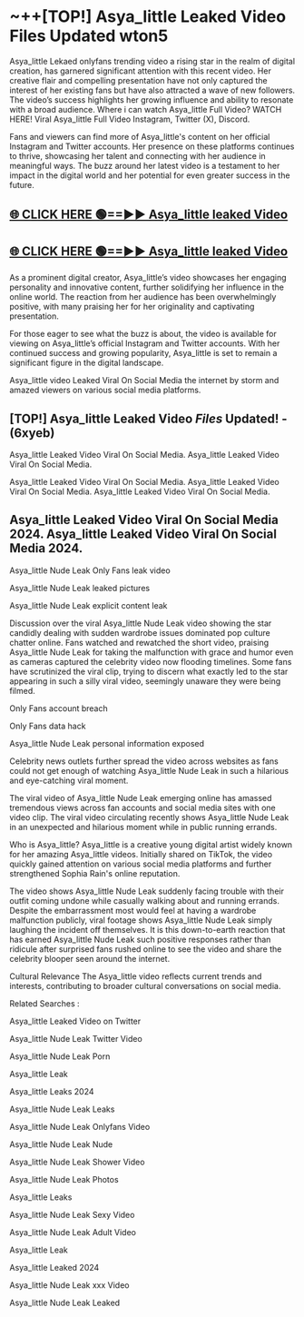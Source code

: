 # ~++[TOP!] Asya_little Leaked Video Files Updated wton5

 Asya_little Lekaed onlyfans trending video a rising star in the realm of digital creation, has garnered significant attention with this recent video. Her creative flair and compelling presentation have not only captured the interest of her existing fans but have also attracted a wave of new followers. The video’s success highlights her growing influence and ability to resonate with a broad audience.
Where i can watch  Asya_little Full Video? WATCH HERE! Viral  Asya_little Full Video Instagram, Twitter (X), Discord.


Fans and viewers can find more of  Asya_little's content on her official Instagram and Twitter accounts. Her presence on these platforms continues to thrive, showcasing her talent and connecting with her audience in meaningful ways. The buzz around her latest video is a testament to her impact in the digital world and her potential for even greater success in the future.


## [🌐 CLICK HERE 🟢==►►  Asya_little leaked Video ](https://onlyclips.site?title=Asya_little&ref=git)

## [🌐 CLICK HERE 🟢==►►  Asya_little leaked Video ](https://onlyclips.site?title=Asya_little&ref=git)


As a prominent digital creator,  Asya_little’s video showcases her engaging personality and innovative content, further solidifying her influence in the online world. The reaction from her audience has been overwhelmingly positive, with many praising her for her originality and captivating presentation.

For those eager to see what the buzz is about, the video is available for viewing on  Asya_little’s official Instagram and Twitter accounts. With her continued success and growing popularity,  Asya_little is set to remain a significant figure in the digital landscape.


  Asya_little video Leaked Viral On Social Media the internet by storm and amazed viewers on various social media platforms.


## [TOP!]  Asya_little Leaked Video *Files* Updated! - (6xyeb) 

 Asya_little Leaked Video Viral On Social Media. Asya_little Leaked Video Viral On Social Media.

 Asya_little Leaked Video Viral On Social Media. Asya_little Leaked Video Viral On Social Media. Asya_little Leaked Video Viral On Social Media.


##  Asya_little Leaked Video Viral On Social Media 2024. Asya_little Leaked Video Viral On Social Media 2024.
 Asya_little Nude Leak Only Fans leak video

 Asya_little Nude Leak leaked pictures

 Asya_little Nude Leak explicit content leak

Discussion over the viral  Asya_little Nude Leak video showing the star candidly dealing with sudden wardrobe issues dominated pop culture chatter online. Fans watched and rewatched the short video, praising  Asya_little Nude Leak for taking the malfunction with grace and humor even as cameras captured the celebrity video now flooding timelines. Some fans have scrutinized the viral clip, trying to discern what exactly led to the star appearing in such a silly viral video, seemingly unaware they were being filmed.


Only Fans account breach

Only Fans data hack

 Asya_little Nude Leak personal information exposed

Celebrity news outlets further spread the video across websites as fans could not get enough of watching  Asya_little Nude Leak in such a hilarious and eye-catching viral moment.


The viral video of  Asya_little Nude Leak emerging online has amassed tremendous views across fan accounts and social media sites with one video clip. The viral video circulating recently shows  Asya_little Nude Leak in an unexpected and hilarious moment while in public running errands.


Who is  Asya_little?  Asya_little is a creative young digital artist widely known for her amazing  Asya_little videos. Initially shared on TikTok, the video quickly gained attention on various social media platforms and further strengthened Sophia Rain's online reputation.

The video shows  Asya_little Nude Leak suddenly facing trouble with their outfit coming undone while casually walking about and running errands. Despite the embarrassment most would feel at having a wardrobe malfunction publicly, viral footage shows  Asya_little Nude Leak simply laughing the incident off themselves. It is this down-to-earth reaction that has earned  Asya_little Nude Leak such positive responses rather than ridicule after surprised fans rushed online to see the video and share the celebrity blooper seen around the internet.

Cultural Relevance The  Asya_little video reflects current trends and interests, contributing to broader cultural conversations on social media.

Related Searches :

 Asya_little Leaked Video on Twitter

 Asya_little Nude Leak Twitter Video

 Asya_little Nude Leak Porn

 Asya_little Leak 

 Asya_little Leaks 2024

 Asya_little Nude Leak Leaks

 Asya_little Nude Leak Onlyfans Video

 Asya_little Nude Leak Nude

 Asya_little Nude Leak Shower Video

 Asya_little Nude Leak Photos

 Asya_little Leaks

 Asya_little Nude Leak Sexy Video

 Asya_little Nude Leak Adult Video

 Asya_little Leak

 Asya_little Leaked 2024

 Asya_little Nude Leak xxx Video

 Asya_little Nude Leak Leaked